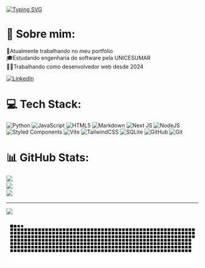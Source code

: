 [![Typing SVG](https://readme-typing-svg.demolab.com?font=Fira+Code&weight=600&pause=1000&width=435&lines=Ol%C3%A1+pode+me+chamar+de+Tiago+Lucas;Seja+bem+vindo!!!+%3AD)](https://git.io/typing-svg)


# 💫 Sobre mim:
🌆Atualmente trabalhando no meu portfólio<br>🎓Estudando engenharia de software pela UNICESUMAR<br>👨‍💻Trabalhando como desenvolvedor web desde 2024

[![LinkedIn](https://img.shields.io/badge/LinkedIn-%230077B5.svg?logo=linkedin&logoColor=white)](https://www.linkedin.com/in/tiagolucasdasilva/) 



# 💻 Tech Stack:
![Python](https://img.shields.io/badge/python-3670A0?style=for-the-badge&logo=python&logoColor=ffdd54) ![JavaScript](https://img.shields.io/badge/javascript-%23323330.svg?style=for-the-badge&logo=javascript&logoColor=%23F7DF1E) ![HTML5](https://img.shields.io/badge/html5-%23E34F26.svg?style=for-the-badge&logo=html5&logoColor=white) ![Markdown](https://img.shields.io/badge/markdown-%23000000.svg?style=for-the-badge&logo=markdown&logoColor=white) ![Next JS](https://img.shields.io/badge/Next-black?style=for-the-badge&logo=next.js&logoColor=white) ![NodeJS](https://img.shields.io/badge/node.js-6DA55F?style=for-the-badge&logo=node.js&logoColor=white) ![Styled Components](https://img.shields.io/badge/styled--components-DB7093?style=for-the-badge&logo=styled-components&logoColor=white) ![Vite](https://img.shields.io/badge/vite-%23646CFF.svg?style=for-the-badge&logo=vite&logoColor=white) ![TailwindCSS](https://img.shields.io/badge/tailwindcss-%2338B2AC.svg?style=for-the-badge&logo=tailwind-css&logoColor=white) ![SQLite](https://img.shields.io/badge/sqlite-%2307405e.svg?style=for-the-badge&logo=sqlite&logoColor=white) ![GitHub](https://img.shields.io/badge/github-%23121011.svg?style=for-the-badge&logo=github&logoColor=white) ![Git](https://img.shields.io/badge/git-%23F05033.svg?style=for-the-badge&logo=git&logoColor=white)
# 📊 GitHub Stats:
![](https://github-readme-stats.vercel.app/api?username=TiagoLucas-dev&theme=dark&hide_border=false&include_all_commits=true&count_private=true)<br/>
![](https://github-readme-streak-stats.herokuapp.com/?user=TiagoLucas-dev&theme=dark&hide_border=false)<br/>
![](https://github-readme-stats.vercel.app/api/top-langs/?username=TiagoLucas-dev&theme=dark&hide_border=false&include_all_commits=true&count_private=true&layout=compact)

---
[![](https://visitcount.itsvg.in/api?id=TiagoLucas-dev&icon=0&color=0)](https://visitcount.itsvg.in)

<!-- Proudly created with GPRM ( https://gprm.itsvg.in ) -->


<picture>
  <source media="(prefers-color-scheme: dark)" srcset="https://raw.githubusercontent.com/TiagoLucas-dev/TiagoLucas-dev/output/github-snake-dark.svg" />
  <source media="(prefers-color-scheme: light)" srcset="https://raw.githubusercontent.com/TiagoLucas-dev/TiagoLucas-dev/output/github-snake.svg" />
  <img alt="github-snake" src="https://raw.githubusercontent.com/TiagoLucas-dev/TiagoLucas-dev/output/github-snake.svg" />
</picture>
